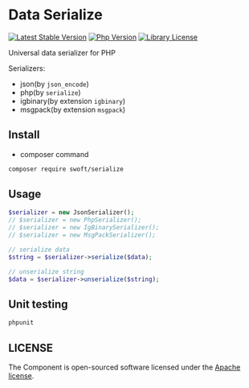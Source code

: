 # Data Serialize

[![Latest Stable Version](http://img.shields.io/packagist/v/swoft/serialize.svg)](https://packagist.org/packages/swoft/serialize)
[![Php Version](https://img.shields.io/badge/php-%3E=7.1-brightgreen.svg?maxAge=2592000)](https://secure.php.net/)
[![Library License](https://img.shields.io/hexpm/l/plug.svg?maxAge=2592000)](https://github.com/swoft-cloud/swoft-serialize/blob/master/LICENSE)

Universal data serializer for PHP

Serializers:

- json(by `json_encode`)
- php(by `serialize`)
- igbinary(by extension `igbinary`)
- msgpack(by extension `msgpack`)

## Install

- composer command

```bash
composer require swoft/serialize
```

## Usage

```php
$serializer = new JsonSerializer();
// $serializer = new PhpSerializer();
// $serializer = new IgBinarySerializer();
// $serializer = new MsgPackSerializer();

// serialize data
$string = $serializer->serialize($data);

// unserialize string
$data = $serializer->unserialize($string);
```

## Unit testing

```bash
phpunit 
```

## LICENSE

The Component is open-sourced software licensed under the [Apache license](LICENSE).

